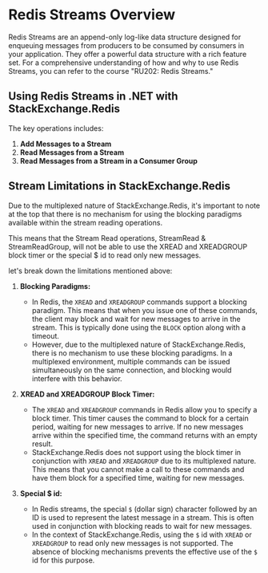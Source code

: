 # Redis Streams Overview

Redis Streams are an append-only log-like data structure designed for enqueuing messages from producers to be consumed by consumers in your application. They offer a powerful data structure with a rich feature set. For a comprehensive understanding of how and why to use Redis Streams, you can refer to the course "RU202: Redis Streams."

## Using Redis Streams in .NET with StackExchange.Redis

The key operations includes:

1. **Add Messages to a Stream**
2. **Read Messages from a Stream**
3. **Read Messages from a Stream in a Consumer Group**

## Stream Limitations in StackExchange.Redis
Due to the multiplexed nature of StackExchange.Redis, it's important to note at the top that there is no mechanism for using the blocking paradigms available within the stream reading operations.

This means that the Stream Read operations, StreamRead & StreamReadGroup, will not be able to use the XREAD and XREADGROUP block timer or the special $ id to read only new messages.

let's break down the limitations mentioned above:

1. **Blocking Paradigms:**
   - In Redis, the `XREAD` and `XREADGROUP` commands support a blocking paradigm. This means that when you issue one of these commands, the client may block and wait for new messages to arrive in the stream. This is typically done using the `BLOCK` option along with a timeout.
   - However, due to the multiplexed nature of StackExchange.Redis, there is no mechanism to use these blocking paradigms. In a multiplexed environment, multiple commands can be issued simultaneously on the same connection, and blocking would interfere with this behavior.

2. **XREAD and XREADGROUP Block Timer:**
   - The `XREAD` and `XREADGROUP` commands in Redis allow you to specify a block timer. This timer causes the command to block for a certain period, waiting for new messages to arrive. If no new messages arrive within the specified time, the command returns with an empty result.
   - StackExchange.Redis does not support using the block timer in conjunction with `XREAD` and `XREADGROUP` due to its multiplexed nature. This means that you cannot make a call to these commands and have them block for a specified time, waiting for new messages.

3. **Special $ id:**
   - In Redis streams, the special `$` (dollar sign) character followed by an ID is used to represent the latest message in a stream. This is often used in conjunction with blocking reads to wait for new messages.
   - In the context of StackExchange.Redis, using the `$` id with `XREAD` or `XREADGROUP` to read only new messages is not supported. The absence of blocking mechanisms prevents the effective use of the `$` id for this purpose.
